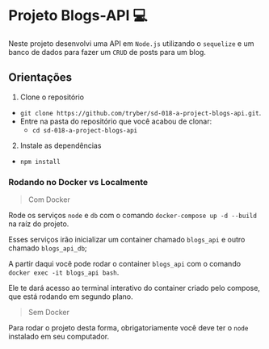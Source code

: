 # Projeto Blogs-API 💻

  Neste projeto desenvolvi uma API em `Node.js` utilizando o `sequelize` e um banco de dados para fazer um `CRUD` de posts para um blog. 
  
## Orientações

1. Clone o repositório
  * `git clone https://github.com/tryber/sd-018-a-project-blogs-api.git`.
  * Entre na pasta do repositório que você acabou de clonar:
    * `cd sd-018-a-project-blogs-api`
    
2. Instale as dependências
  * `npm install`

### Rodando no Docker vs Localmente

> Com Docker

Rode os serviços `node` e `db` com o comando `docker-compose up -d --build` na raíz do projeto.

Esses serviços irão inicializar um container chamado `blogs_api` e outro chamado `blogs_api_db`;

A partir daqui você pode rodar o container `blogs_api` com o comando `docker exec -it blogs_api bash`.

Ele te dará acesso ao terminal interativo do container criado pelo compose, que está rodando em segundo plano.
  
> Sem Docker

Para rodar o projeto desta forma, obrigatoriamente você deve ter o `node` instalado em seu computador.

